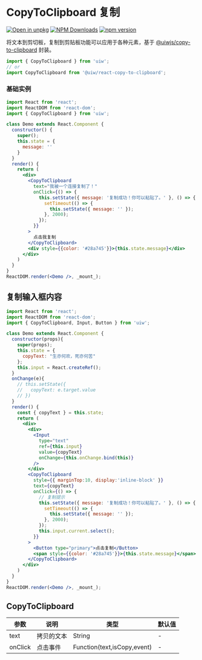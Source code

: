 CopyToClipboard 复制
===

[![Open in unpkg](https://img.shields.io/badge/Open%20in-unpkg-blue)](https://uiwjs.github.io/npm-unpkg/#/pkg/@uiw/react-copy-to-clipboard/file/README.md)
[![NPM Downloads](https://img.shields.io/npm/dm/@uiw/react-copy-to-clipboard.svg?style=flat)](https://www.npmjs.com/package/@uiw/react-copy-to-clipboard)
[![npm version](https://img.shields.io/npm/v/@uiw/react-copy-to-clipboard.svg?label=@uiw/react-copy-to-clipboard)](https://npmjs.com/@uiw/react-copy-to-clipboard)

将文本到剪切板，复制到剪贴板功能可以应用于各种元素，基于 [@uiwjs/copy-to-clipboard](https://github.com/uiwjs/copy-to-clipboard) 封装。

```jsx
import { CopyToClipboard } from 'uiw';
// or
import CopyToClipboard from '@uiw/react-copy-to-clipboard';
```

### 基础实例

<!--rehype:bgWhite=true&codeSandbox=true&codePen=true-->
```jsx
import React from 'react';
import ReactDOM from 'react-dom';
import { CopyToClipboard } from 'uiw';

class Demo extends React.Component {
  constructor() {
    super();
    this.state = {
      message: ''
    }
  }
  render() {
    return (
      <div>
        <CopyToClipboard
          text="我被一个连接复制了！"
          onClick={() => {
            this.setState({ message: '复制成功！你可以粘贴了。' }, () => {
              setTimeout(() => {
                this.setState({ message: '' });
              }, 2000);
            });
          }}
        >
          点击我复制
        </CopyToClipboard>
        <div style={{color: '#28a745'}}>{this.state.message}</div>
      </div>
    )
  }
}
ReactDOM.render(<Demo />, _mount_);
```

## 复制输入框内容

<!--rehype:bgWhite=true&codeSandbox=true&codePen=true-->
```jsx
import React from 'react';
import ReactDOM from 'react-dom';
import { CopyToClipboard, Input, Button } from 'uiw';

class Demo extends React.Component {
  constructor(props){
    super(props);
    this.state = {
      copyText: "生亦何欢，死亦何苦"
    };
    this.input = React.createRef();
  }
  onChange(e){
    // this.setState({
    //   copyText: e.target.value
    // })
  }
  render() {
    const { copyText } = this.state;
    return (
      <div>
        <div>
          <Input
            type="text"
            ref={this.input}
            value={copyText}
            onChange={this.onChange.bind(this)}
          />
        </div>
        <CopyToClipboard 
          style={{ marginTop:10, display:'inline-block' }} 
          text={copyText}
          onClick={() => {
            // 复制提示
            this.setState({ message: '复制成功！你可以粘贴了。' }, () => {
              setTimeout(() => {
                this.setState({ message: '' });
              }, 2000);
            });
            this.input.current.select();
          }}
        >
          <Button type="primary">点击复制</Button>
          <span style={{color: '#28a745'}}>{this.state.message}</span>
        </CopyToClipboard>
      </div>
    )
  }
}
ReactDOM.render(<Demo />, _mount_);
```

## CopyToClipboard

| 参数 | 说明 | 类型 | 默认值 |
|--------- |-------- |--------- |-------- |
| text | 拷贝的文本 | String | - |
| onClick | 点击事件 | Function(text,isCopy,event) | - |
